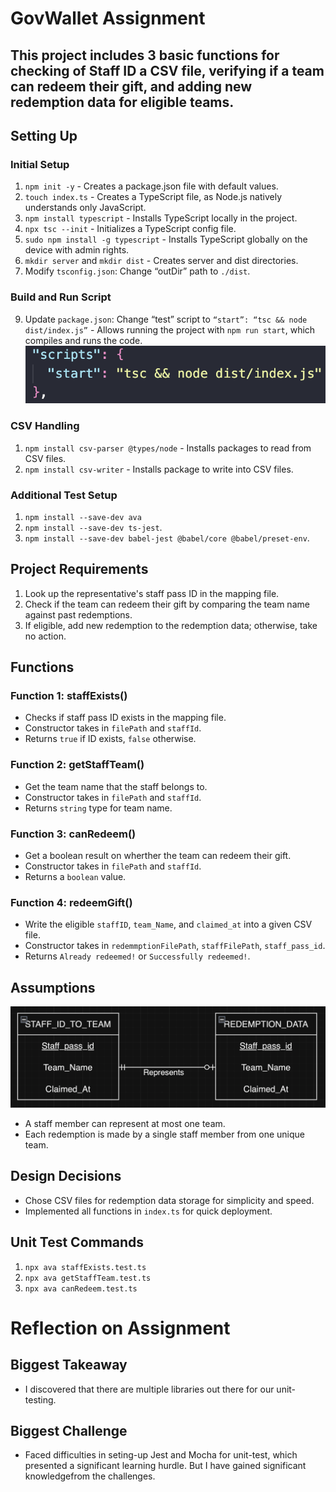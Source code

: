 # GovWallet Assignment

## This project includes 3 basic functions for checking of Staff ID a CSV file, verifying if a team can redeem their gift, and adding new redemption data for eligible teams.

## Setting Up

### Initial Setup
1. `npm init -y` - Creates a package.json file with default values.
2. `touch index.ts` - Creates a TypeScript file, as Node.js natively understands only JavaScript.
3. `npm install typescript` - Installs TypeScript locally in the project.
4. `npx tsc --init` - Initializes a TypeScript config file.
5. `sudo npm install -g typescript` - Installs TypeScript globally on the device with admin rights.
6. `mkdir server` and `mkdir dist` - Creates server and dist directories.
7. Modify `tsconfig.json`: Change “outDir” path to `./dist`.

### Build and Run Script
9. Update `package.json`: Change “test” script to `“start”: “tsc && node dist/index.js”` - Allows running the project with `npm run start`, which compiles and runs the code.
![Setup](md_resources/set_up.png)

### CSV Handling
1. `npm install csv-parser @types/node` - Installs packages to read from CSV files.
2. `npm install csv-writer` - Installs package to write into CSV files.

### Additional Test Setup
1. `npm install --save-dev ava`
3. `npm install --save-dev ts-jest`.
2. `npm install --save-dev babel-jest @babel/core @babel/preset-env`.


## Project Requirements

1. Look up the representative's staff pass ID in the mapping file.
2. Check if the team can redeem their gift by comparing the team name against past redemptions.
3. If eligible, add new redemption to the redemption data; otherwise, take no action.

## Functions

### Function 1: staffExists()
- Checks if staff pass ID exists in the mapping file.
- Constructor takes in `filePath` and `staffId`.
- Returns `true` if ID exists, `false` otherwise.

### Function 2: getStaffTeam()
- Get the team name that the staff belongs to.
- Constructor takes in `filePath` and `staffId`.
- Returns `string` type for team name.
### Function 3: canRedeem()
- Get a boolean result on wherther the team can redeem their gift.
- Constructor takes in `filePath` and `staffId`.
- Returns a `boolean` value.

### Function 4: redeemGift()
- Write the eligible `staffID`, `team_Name`, and `claimed_at` into a given CSV file.
- Constructor takes in `redemmptionFilePath`, `staffFilePath`, `staff_pass_id`.
- Returns `Already redeemed!` or `Successfully redeemed!`.

## Assumptions
![Assumptions](md_resources/er_diagram.png)
- A staff member can represent at most one team.
- Each redemption is made by a single staff member from one unique team.

## Design Decisions
- Chose CSV files for redemption data storage for simplicity and speed.
- Implemented all functions in `index.ts` for quick deployment.

## Unit Test Commands
1. `npx ava staffExists.test.ts`
2. `npx ava getStaffTeam.test.ts`
3. `npx ava canRedeem.test.ts`

# Reflection on Assignment

## Biggest Takeaway
- I discovered that there are multiple libraries out there for our unit-testing.

## Biggest Challenge
- Faced difficulties in seting-up Jest and Mocha for unit-test, which presented a significant learning hurdle. But I have gained significant knowledgefrom the challenges.